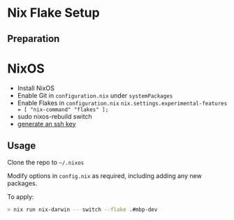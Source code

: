 # Nix Flake Setup

## Preparation

# NixOS

- Install NixOS
- Enable Git in `configuration.nix` under `systemPackages`
- Enable Flakes in `configuration.nix`
  `nix.settings.experimental-features = [ "nix-command" "flakes" ];`
- sudo nixos-rebuild switch
- [generate an ssh key](https://docs.github.com/en/authentication/connecting-to-github-with-ssh/generating-a-new-ssh-key-and-adding-it-to-the-ssh-agent#generating-a-new-ssh-key)

## Usage

Clone the repo to `~/.nixos`

Modify options in `config.nix` as required, including adding any new packages.

To apply: 

```bash
> nix run nix-darwin -- switch --flake .#mbp-dev
```
